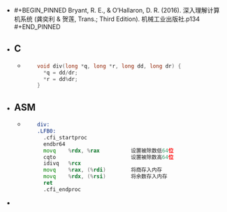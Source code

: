 - #+BEGIN_PINNED
  Bryant, R. E., & O’Hallaron, D. R. (2016). 深入理解计算机系统 (龚奕利 & 贺莲, Trans.; Third Edition). 机械工业出版社.p134
  #+END_PINNED
- ## C
	- ``` C
	  	  void div(long *q, long *r, long dd, long dr) {
	  	    *q = dd/dr;
	  	    *r = dd%dr;
	  	  }
	  ```
- ## ASM
	- ``` asm
	  	  div:
	  	  .LFB0:
	  	  	.cfi_startproc
	  	  	endbr64
	  	  	movq	%rdx, %rax			设置被除数低64位
	  	  	cqto						设置被除数高64位
	  	  	idivq	%rcx
	  	  	movq	%rax, (%rdi)		将商存入内存
	  	  	movq	%rdx, (%rsi)		将余数存入内存
	  	  	ret
	  	  	.cfi_endproc
	  ```
-